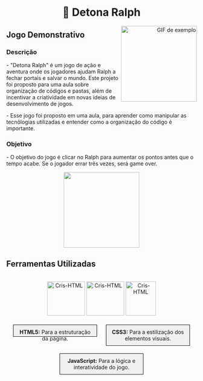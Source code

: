 <h1 align="center">🔨 Detona Ralph</h1> 

<p align="right">
  <img src="https://blogger.googleusercontent.com/img/b/R29vZ2xl/AVvXsEhI9MvBQOlRz6C15np_kc5MW6Kp0Ijk_7H92dW9JnjfO8WUwd7DVVc9mSPhRy4-kmuVlDMezD8yaL6X5q1pHYw1vd7ZM6XHjKhccDoZSnsPhCSwwwstS8KGB1DlKSfyelSQnoTzYE2JjhY/s1600/1.gif" min-width="400px" max-width="400px" align="right" alt="GIF de exemplo" width="200"/>
</p>

<h2>Jogo Demonstrativo</h2>

<h3>Descrição</h3>

<p> - "Detona Ralph" é um jogo de ação e aventura onde os jogadores ajudam Ralph a fechar portais e salvar o mundo. Este projeto foi proposto para uma aula sobre organização de códigos e pastas, além de incentivar a criatividade em novas ideias de desenvolvimento de jogos.
</p>
<p> - Esse jogo foi proposto em uma aula, para aprender como manipular as tecnôlogias utilizadas e entender como a organização do código é importante.</p>

<h3>Objetivo</h3>

<p> - O objetivo do jogo é clicar no Ralph para aumentar os pontos antes que o tempo acabe. Se o jogador errar três vezes, será game over.</p>

<p align="center">
   <img src="https://imagensemoldes.com.br/wp-content/uploads/2020/03/Wreck-It-Ralph-Detona-Ralph-PNG-03-300x280.png" alt"Detona Ralph" width="200"/>
</p>

## Ferramentas Utilizadas

<div style="display: inline_block" align="center"><br>
   <img align="center" alt="Cris-HTML" height="90" width="100" src="https://cdn.jsdelivr.net/gh/devicons/devicon@latest/icons/html5/html5-plain-wordmark.svg" />
   
   <img align="center" alt="Cris-HTML" height="90" width="100" src="https://cdn.jsdelivr.net/gh/devicons/devicon@latest/icons/css3/css3-plain-wordmark.svg" />
          
   <img align="center" alt="Cris-HTML" height="90" width="80" src="https://cdn.jsdelivr.net/gh/devicons/devicon@latest/icons/javascript/javascript-plain.svg" />

<p> 
  <div style="display: inline-block; border: 1px solid #000; padding: 10px; margin: 10px; background-color: #f0f0f0; width: 200px; height: 10px; text-align: center;"> <strong>HTML5:</strong> Para a estruturação da página. 
  </div> 
  <div style="display: inline-block; border: 1px solid #000; padding: 10px; margin: 10px; background-color: #f0f0f0; width: 200px; text-align: center;"> <strong>CSS3:</strong> Para a estilização dos elementos visuais. 
  </div>
  <div style="display: inline-block; border: 1px solid #000; padding: 10px; margin: 10px; background-color: #f0f0f0; width: 200px; text-align: center;"> <strong>JavaScript:</strong> Para a lógica e interatividade do jogo. 
  </div>
</p>
               




